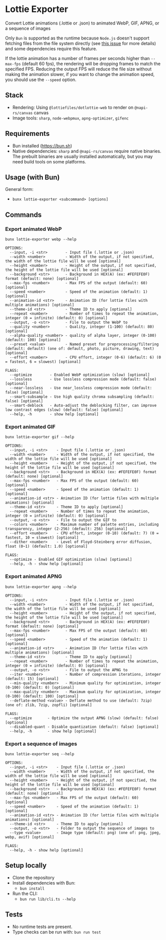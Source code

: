 # Lottie Exporter

Convert Lottie animations (.lottie or .json) to animated WebP, GIF, APNG, or a sequence of images

Only `Bun` is supported as the runtime because `Node.js` doesn't support fetching files from the file system directly (see [this issue](https://github.com/WinterTC55/fetch-workstream/issues/12) for more details) 
and some dependencies require this feature.

If the lottie animation has a number of frames per seconds higher than `--max-fps` (default 60 fps), the rendering will be dropping frames to match the specified FPS.
Reducing the output FPS will reduce the file size without making the animation slower, if you want to change the animation speed, you should use the `--speed` option.

## Stack
- Rendering: Using `@lottiefiles/dotlottie-web` to render on `@napi-rs/canvas` canvas
- Image tools: `sharp`, `node-webpmux`, `apng-optimizer`, `gifenc`

## Requirements
- Bun installed (https://bun.sh)
- Native dependencies: `sharp` and `@napi-rs/canvas` require native binaries. The prebuilt binaries are usually installed automatically, but you may need build tools on some platforms.

## Usage (with Bun)

General form:
- `bunx lottie-exporter <subcommand> [options]`

## Commands

### Export animated WebP

`bunx lottie-exporter webp --help`

```
OPTIONS:
  --input, -i <str>        - Input file (.lottie or .json)
  --width <number>         - Width of the output, if not specified, the width of the lottie file will be used [optional]
  --height <number>        - Height of the output, if not specified, the height of the lottie file will be used [optional]
  --background <str>       - Background in HEX(A) (ex: #FEFEFE0F) format (default: none) [optional]
  --max-fps <number>       - Max FPS of the output (default: 60) [optional]
  --speed <number>         - Speed of the animation (default: 1) [optional]
  --animation-id <str>     - Animation ID (for lottie files with multiple animations) [optional]
  --theme-id <str>         - Theme ID to apply [optional]
  --repeat <number>        - Number of times to repeat the animation, integer (0 = infinite) (default: 0) [optional]
  --output, -o <str>       - File to output the WebP to
  --quality <number>       - Quality, integer (1-100) (default: 80) [optional]
  --alpha-quality <number> - quality of alpha layer, integer (0-100) (default: 100) [optional]
  --preset <value>         - Named preset for preprocessing/filtering (default: default) (one of: default, photo, picture, drawing, text) [optional]
  --effort <number>        - CPU effort, integer (0-6) (default: 6) (0 = fastest, 6 = slowest) [optional]

FLAGS:
  --optimize        - Enabled WebP optimization (slow) [optional]
  --lossless        - Use lossless compression mode (default: false) [optional]
  --near-lossless   - Use near_lossless compression mode (default: false) [optional]
  --smart-subsample - Use high quality chroma subsampling (default: false) [optional]
  --smart-deblock   - Auto-adjust the deblocking filter, can improve low contrast edges (slow) (default: false) [optional]
  --help, -h        - show help [optional]
```

### Export animated GIF

`bunx lottie-exporter gif --help`

```
OPTIONS:
  --input, -i <str>    - Input file (.lottie or .json)
  --width <number>     - Width of the output, if not specified, the width of the lottie file will be used [optional]
  --height <number>    - Height of the output, if not specified, the height of the lottie file will be used [optional]
  --background <str>   - Background in HEX(A) (ex: #FEFEFE0F) format (default: none) [optional]
  --max-fps <number>   - Max FPS of the output (default: 60) [optional]
  --speed <number>     - Speed of the animation (default: 1) [optional]
  --animation-id <str> - Animation ID (for lottie files with multiple animations) [optional]
  --theme-id <str>     - Theme ID to apply [optional]
  --repeat <number>    - Number of times to repeat the animation, integer (0 = infinite) (default: 0) [optional]
  --output, -o <str>   - File to output the GIF to
  --colors <number>    - Maximum number of palette entries, including transparency, integer (2-256) (default: 256) [optional]
  --effort <number>    - CPU effort, integer (0-10) (default: 7) (0 = fastest, 10 = slowest) [optional]
  --dither <number>    - Level of Floyd-Steinberg error diffusion, float (0~1) (default: 1.0) [optional]

FLAGS:
  --optimize - Enabled GIF optimization (slow) [optional]
  --help, -h - show help [optional]
```

### Export animated APNG

`bunx lottie-exporter apng --help`

```
OPTIONS:
  --input, -i <str>        - Input file (.lottie or .json)
  --width <number>         - Width of the output, if not specified, the width of the lottie file will be used [optional]
  --height <number>        - Height of the output, if not specified, the height of the lottie file will be used [optional]
  --background <str>       - Background in HEX(A) (ex: #FEFEFE0F) format (default: none) [optional]
  --max-fps <number>       - Max FPS of the output (default: 60) [optional]
  --speed <number>         - Speed of the animation (default: 1) [optional]
  --animation-id <str>     - Animation ID (for lottie files with multiple animations) [optional]
  --theme-id <str>         - Theme ID to apply [optional]
  --repeat <number>        - Number of times to repeat the animation, integer (0 = infinite) (default: 0) [optional]
  --output, -o <str>       - File to output the APNG to
  --iter <number>          - Number of compression iterations, integer (default: 15) [optional]
  --min-quality <number>   - Minimum quality for optimization, integer (0-100) (default: 0) [optional]
  --max-quality <number>   - Maximum quality for optimization, integer (0-100) (default: 100) [optional]
  --deflate-method <value> - Deflate method to use (default: 7zip) (one of: zlib, 7zip, zopfli) [optional]

FLAGS:
  --optimize       - Optimize the output APNG (slow) (default: false) [optional]
  --disabled-quant - Disable quantization (default: false) [optional]
  --help, -h       - show help [optional]
```

### Export a sequence of images

`bunx lottie-exporter seq --help`

```
OPTIONS:
  --input, -i <str>    - Input file (.lottie or .json)
  --width <number>     - Width of the output, if not specified, the width of the lottie file will be used [optional]
  --height <number>    - Height of the output, if not specified, the height of the lottie file will be used [optional]
  --background <str>   - Background in HEX(A) (ex: #FEFEFE0F) format (default: none) [optional]
  --max-fps <number>   - Max FPS of the output (default: 60) [optional]
  --speed <number>     - Speed of the animation (default: 1) [optional]
  --animation-id <str> - Animation ID (for lottie files with multiple animations) [optional]
  --theme-id <str>     - Theme ID to apply [optional]
  --output, -o <str>   - Folder to output the sequence of images to
  --type <value>       - Image type (default: png) (one of: png, jpeg, webp, avif) [optional]

FLAGS:
  --help, -h - show help [optional]
```


## Setup locally
- Clone the repository
- Install dependencies with Bun:
  - `bun install`
- Run the CLI:
  - `bun run lib/cli.ts --help`

## Tests
- No runtime tests are present.
- Type checks can be run with: `bun run test`
